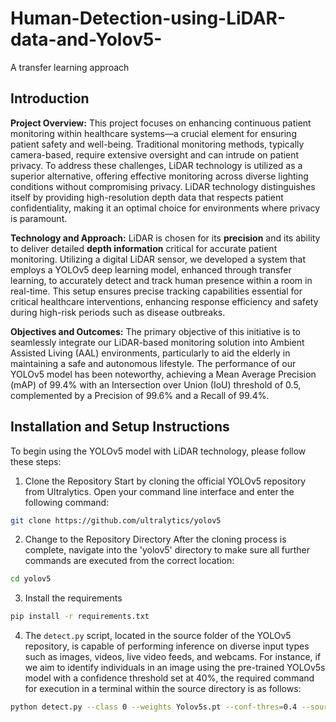 # Human-Detection-using-LiDAR-data-and-Yolov5-
A transfer learning approach

## Introduction

**Project Overview:**
This project focuses on enhancing continuous patient monitoring within healthcare systems—a crucial element for ensuring patient safety and well-being. Traditional monitoring methods, typically camera-based, require extensive oversight and can intrude on patient privacy. To address these challenges, LiDAR technology is utilized as a superior alternative, offering effective monitoring across diverse lighting conditions without compromising privacy. LiDAR technology distinguishes itself by providing high-resolution depth data that respects patient confidentiality, making it an optimal choice for environments where privacy is paramount.

**Technology and Approach:**
LiDAR is chosen for its **precision** and its ability to deliver detailed **depth information** critical for accurate patient monitoring. Utilizing a digital LiDAR sensor, we developed a system that employs a YOLOv5 deep learning model, enhanced through transfer learning, to accurately detect and track human presence within a room in real-time. This setup ensures precise tracking capabilities essential for critical healthcare interventions, enhancing response efficiency and safety during high-risk periods such as disease outbreaks.

**Objectives and Outcomes:**
The primary objective of this initiative is to seamlessly integrate our LiDAR-based monitoring solution into Ambient Assisted Living (AAL) environments, particularly to aid the elderly in maintaining a safe and autonomous lifestyle. The performance of our YOLOv5 model has been noteworthy, achieving a Mean Average Precision (mAP) of 99.4% with an Intersection over Union (IoU) threshold of 0.5, complemented by a Precision of 99.6% and a Recall of 99.4%.

## Installation and Setup Instructions

To begin using the YOLOv5 model with LiDAR technology, please follow these steps:

1. Clone the Repository Start by cloning the official YOLOv5 repository from Ultralytics. Open your command line interface and enter the following command:
```bash
git clone https://github.com/ultralytics/yolov5
```

2. Change to the Repository Directory After the cloning process is complete, navigate into the 'yolov5' directory to make sure all further commands are executed from the correct location:

```bash
cd yolov5
```

3.  Install the requirements
```bash
pip install -r requirements.txt
```
4. The `detect.py` script, located in the source folder of the YOLOv5 repository, is capable of performing inference on diverse input types such as images, videos, live video feeds, and webcams. For instance, if we aim to identify individuals in an image using the pre-trained YOLOv5s model with a confidence threshold set at 40%, the required command for execution in a terminal within the source directory is as follows:
```bash
python detect.py --class 0 --weights Yolov5s.pt --conf-thres=0.4 --source example_pic.jpeg --view-img
```
